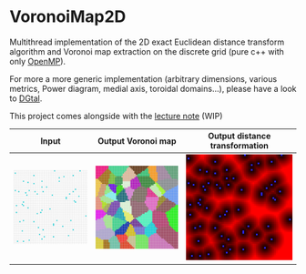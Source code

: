 # VoronoiMap2D

Multithread implementation of the 2D exact Euclidean distance transform algorithm and Voronoi map extraction on the discrete grid (pure c++ with only [OpenMP](openmp.org)).

For more a more generic implementation (arbitrary dimensions, various metrics, Power diagram, medial axis, toroidal domains...), please have a look to [DGtal](dgtal.org).

This project comes alongside with the [lecture note]() (WIP)

| Input   | Output Voronoi map | Output distance transformation |
| ------------- | ------------- | ----------- |
|![](test.png) | ![](result.png) | ![](result-dt.png)|
